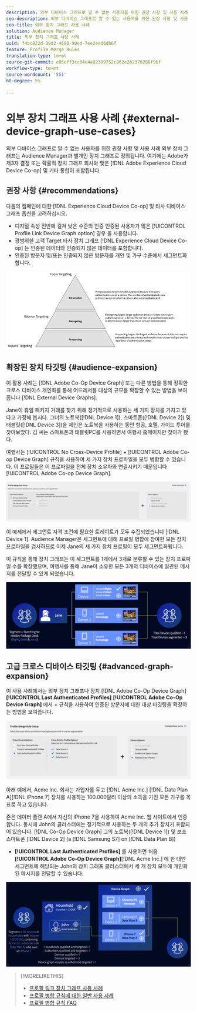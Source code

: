 ```yaml
---
description: 외부 디바이스 그래프로 알 수 없는 사용자를 위한 권장 사항 및 사용 사례 외부 장치 그래프는 Audience Manager과 별개인 장치 그래프로 정의됩니다. 여기에는 Adobe Experience Cloud Device Co-op와 Adobe가 타사 결정 또는 확률적 장치 그래프 회사와 가지는 기타 통합이 포함됩니다.
seo-description: 외부 디바이스 그래프로 알 수 없는 사용자를 위한 권장 사항 및 사용 사례 외부 장치 그래프는 Audience Manager과 별개인 장치 그래프로 정의됩니다. 여기에는 Adobe Experience Cloud Device Co-op와 Adobe가 타사 결정 또는 확률적 장치 그래프 회사와 가지는 기타 통합이 포함됩니다.
seo-title: 외부 장치 그래프 사용 사례
solution: Audience Manager
title: 외부 장치 그래프 사용 사례
uuid: f4bc822d-39d2-4680-90ed-7ee2ead6db6f
feature: Profile Merge Rules
translation-type: tm+mt
source-git-commit: e05eff3cc04e4a82399752c862e2b2370286f96f
workflow-type: tm+mt
source-wordcount: '551'
ht-degree: 5%

---
```



# 외부 장치 그래프 사용 사례 {#external-device-graph-use-cases}

외부 디바이스 그래프로 알 수 없는 사용자를 위한 권장 사항 및 사용 사례 외부 장치 그래프는 Audience Manager과 별개인 장치 그래프로 정의됩니다. 여기에는 Adobe가 제3자 결정 또는 확률적 장치 그래프 회사와 맺은 [!DNL Adobe Experience Cloud Device Co-op] 및 기타 통합이 포함됩니다.

## 권장 사항 {#recommendations}

다음의 캠페인에 대한 [!DNL Experience Cloud Device Co-op] 및 타사 디바이스 그래프 옵션을 고려하십시오.

* 디지털 속성 전반에 걸쳐 낮은 수준의 인증 인증된 사용자가 많은 [!UICONTROL Profile Link Device Graph option] 경우 을 사용합니다.
* 광범위한 고객 Target 타사 장치 그래프 [!DNL Experience Cloud Device Co-op] 는 인증된 데이터와 인증되지 않은 데이터를 포함합니다.
* 인증된 방문자 및/또는 인증되지 않은 방문자를 개인 및 가구 수준에서 세그먼트화합니다.

![](assets/merge-rule-triangle1.png)
<!-- 
## Prospecting/Branding Use Case {#prospecting-branding-use-cases}

A branding campaign is designed to reach as many people as possible. It places few limits on segment qualification. But, these campaigns can waste budget and impressions by constantly targeting people who see your content multiple times and don't convert. A [!UICONTROL Profile Merge] rule that uses the [!DNL Device Co-op] or third-party option can help you create an efficient branding campaign. For example, you can add these unknown users to a "not in-market" segment after seeing them across multiple devices for your set frequency cap.

<table id="table_00F6EED172574E80A38CADA8A92A23B1"> 
 <thead> 
  <tr> 
   <th colname="col1" class="entry"> Use Case </th> 
   <th colname="col2" class="entry"> Description </th> 
  </tr> 
 </thead>
 <tbody> 
  <tr> 
   <td colname="col1"> <p> <b>Conditions</b> </p> </td> 
   <td colname="col2">This use case assumes these conditions: <p> 
     <ul id="ul_F5CA7EE525774F7EBA5FBB5F94E4EDC8"> 
      <li id="li_81AE304924724146A24FAB5B6533AD8E">You want to deliver a maximum of 10 impressions to an anonymous user for a specific ad campaign. </li> 
      <li id="li_E371F989735245B0B82433DE240D56D0">A user has 4 devices and may or may not have authenticated on your site. </li> 
      <li id="li_9231ABE15CA249E6B79D8BF0E511FD33">An anonymous user sees the ad a total of 10 times while browsing in an unauthenticated state on their current device and 3 devices linked to the current device by an external device graph. </li> 
      <li id="li_8C276C07019C49EFA3A0D0D54CF73C31">You have defined an <span class="keyword"> Audience Manager</span> segment to qualify anonymous users after they have seen 10 impressions. </li> 
     </ul> </p> </td> 
  </tr> 
  <tr> 
   <td colname="col1"> <p> <b>Results</b> </p> </td> 
   <td colname="col2"> <p>Given these conditions, <span class="keyword"> Audience Manager</span>: </p> <p> 
     <ul id="ul_8E988B1005324526BC6DC6637BBACCFB"> 
      <li id="li_C9DD546754914BACB8F4C92C7D4ED70E">Merges the anonymous, unauthenticated activity collected from the current device and the 3 devices linked by the external device graph (the ad impressions from each device). </li> 
      <li id="li_FB55CB9116074525BA30FF062D1136AE">Evaluates the unauthenticated user for segment qualification based on a combination of anonymous activity across all 3 devices linked by the external device graph and the current device. </li> 
      <li id="li_B28EB32F718145A7ABBDAC0AF75E2AFC">Sends the segment to any real-time destination for use as a suppression segment on the current device and all 3 devices linked by the external device graph. </li> 
     </ul> </p> </td> 
  </tr> 
 </tbody> 
</table>

## Retargeting or Site Personalization Use Case {#retargeting-use-case}

These strategies are designed to bring an unauthenticated or unknown user back to your site or personalize their browsing experience while they're on-site.

<table id="table_0EE2052AA3E744B3B76036FC06B5A453"> 
 <thead> 
  <tr> 
   <th colname="col1" class="entry"> Use Case </th> 
   <th colname="col2" class="entry"> Description </th> 
  </tr> 
 </thead>
 <tbody> 
  <tr> 
   <td colname="col1"> <p> <b>Conditions</b> </p> </td> 
   <td colname="col2">This use case assumes these conditions: <p> 
     <ul id="ul_FD0B869B4AF3453FAEC9BA3A45ABF039"> 
      <li id="li_8E30BAED42E94AB3B81FCB1C7464E5FC">You want to deliver a personalized on-site and/or off-site experience to an anonymous user based on their activity on your site while in an unauthenticated state. </li> 
      <li id="li_3DBE53BA94324F1BA1C52A37AD4E426C">A user has multiple devices and may or may not have authenticated to your site. </li> 
      <li id="li_F867AFBDC1A54CD6A68AB0EC196E27C9">A user views multiple pages on your site while browsing in an unauthenticated state on their current device and 3 other devices linked by an external device graph. </li> 
      <li id="li_7E35D77949CE4E69BD51655AA4C40BEE">You have defined an <span class="keyword"> Audience Manager</span> segment to qualify users after they have viewed multiple pages on your site while browsing in an unauthenticated state.</li>
     </ul> </p> </td> 
  </tr> 
  <tr> 
   <td colname="col1"> <p> <b>Results</b> </p> </td> 
   <td colname="col2"> <p>Given these conditions, <span class="wintitle"> Audience Manager</span>: </p> <p> 
     <ul id="ul_301339426B0643B295DC5B17E1939CFB"> 
      <li id="li_7E8BC3B179804F4A929497DE81E76911">Merges the anonymous, unauthenticated activity collected from the current devices and the 3 devices linked by the external device graph (the multiple page views from each device). </li> 
      <li id="li_803EFD58AA124A5BBC8279C4DC695544">Evaluates the unauthenticated user for segment qualification based on a combination of anonymous activity across all 3 devices linked by the external device graph and the current device. </li> 
      <li id="li_98D749268CC5456CBC9CF3BF5EB91BA8">Sends the segment to any real-time destination to deliver a personalized on-site and/or off-site experience across the current device and all 3 devices linked by the external device graph. </li>
     </ul> </p> </td>
  </tr>
 </tbody>
</table> -->

## 확장된 장치 타깃팅 {#audience-expansion}

이 활용 사례는 [!DNL Adobe Co-Op Device Graph] 또는 다른 방법을 통해 정확한 크로스 디바이스 개인화를 통해 어드레서블 대상의 규모를 확장할 수 있는 방법을 보여줍니다 [!DNL External Device Graphs].

Jane이 휴일 패키지 거래를 찾기 위해 정기적으로 사용하는 세 가지 장치를 가지고 있다고 가정해 봅시다. 그녀의 노트북([!DNL Device 1]), 스마트폰([!DNL Device 2]) 및 태블릿([!DNL Device 3])을 제인은 노트북을 사용하는 동안 항공, 호텔, 가이드 투어를 찾아보았다. 김 씨는 스마트폰과 태블릿PC를 사용하면서 여행사 홈페이지만 찾아가 봤다.

여행사는 [!UICONTROL No Cross-Device Profile] + [!UICONTROL Adobe Co-op Device Graph] 규칙을 사용하여 세 가지 장치 프로파일을 모두 병합할 수 있습니다. 이 프로필들은 이 프로파일을 전체 장치 소유자와 연결시키기 때문입니다 [!UICONTROL Adobe Co-op Device Graph].

![audience-expansion-rule](assets/audience-expansion-rule.png)

이 예제에서 세그먼트 자격 조건에 필요한 트레이트가 모두 수집되었습니다 [!DNL Device 1]. Audience Manager은 세그먼트에 대해 프로필 병합에 참여한 모든 장치 프로파일을 검사하므로 이제 Jane의 세 가지 장치 프로필이 모두 세그먼트화됩니다.

이 규칙을 통해 장치 그래프는 이 세그먼트를 1개에서 3개로 분류할 수 있는 장치 프로파일 수를 확장했으며, 여행사를 통해 Jane이 소유한 모든 3개의 디바이스에 일관된 메시지를 전달할 수 있게 되었습니다.

![고객 확대](assets/audience-expansion.png)

## 고급 크로스 디바이스 타깃팅 {#advanced-graph-expansion}

이 사용 사례에서는 외부 장치 그래프나 장치 [!DNL Adobe Co-Op Device Graph]**[!UICONTROL Last Authenticated Profiles]** **[!UICONTROL Adobe Co-Op Device Graph]** 에서 + 규칙을 사용하여 인증된 방문자에 대한 대상 타깃팅을 확장하는 방법을 보여줍니다.

![마지막 장치 그래프](assets/last-device-coop.png)

아래 예에서, Acme Inc. 회사는 가입자를 두고 [!DNL Acme Inc.] [!DNL Data Plan A][!DNL iPhone 7] 장치를 사용하는 100.000달러 이상의 소득을 가진 모든 가구를 목표로 하고 있습니다.

존은 데이터 플랜 A에서 자신의 iPhone 7을 사용하여 Acme Inc. 웹 사이트에서 인증합니다. 동시에 John의 클러스터에는 정기적으로 사용하는 두 개의 추가 장치가 포함되어 있습니다. [!DNL Co-Op Device Graph] 그의 노트북([!DNL Device 1]) 및 보조 스마트폰 [!DNL Device 2] (a [!DNL Samsung S7] on [!DNL Data Plan B])

+ **[!UICONTROL Last Authenticated Profiles]** 를 사용하면 처음 **[!UICONTROL Adobe Co-Op Device Graph]**[!DNL Acme Inc.] 에 한 대만 세그먼트에 해당되는 John의 장치 그래프 클러스터에서 세 개 장치 모두에 개인화된 메시지를 전달할 수 있습니다.

![고급 그래프 확장](assets/advanced-device-graph-expansion.png)

>[!MORELIKETHIS]
>
>* [프로필 링크 장치 그래프 사용 사례](profile-link-use-case.md)
>* [프로필 병합 규칙에 대한 일반 사용 사례](merge-rule-targeting-options.md)
>* [프로필 병합 규칙 FAQ](../../faq/faq-profile-merge.md)

